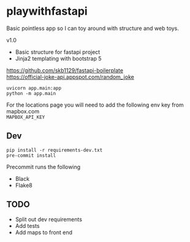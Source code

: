 # playwithfastapi

Basic pointless app so I can toy around with structure and web toys.

v1.0
- Basic structure for fastapi project
- Jinja2 templating with bootstrap 5

https://github.com/skb1129/fastapi-boilerplate  
https://official-joke-api.appspot.com/random_joke


    uvicorn app.main:app   
    python -m app.main

For the locations page you will need to add the following env key from mapbox.com  
`MAPBOX_API_KEY`


## Dev

    pip install -r requirements-dev.txt 
    pre-commit install

Precommit runs the following
 - Black
 - Flake8

## TODO
 - Split out dev requirements
 - Add tests
 - Add maps to front end